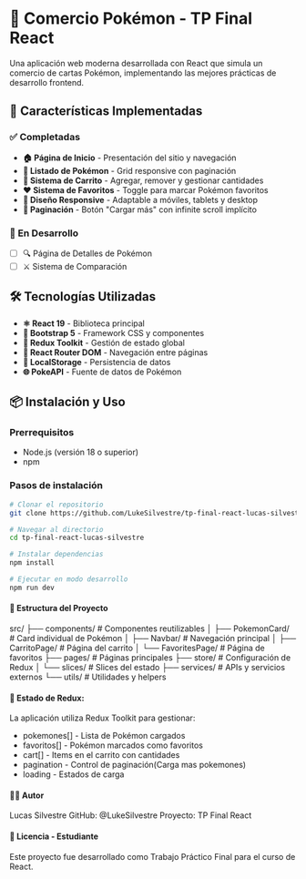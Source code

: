 # 🛒 Comercio Pokémon - TP Final React

Una aplicación web moderna desarrollada con React que simula un comercio de cartas Pokémon, implementando las mejores prácticas de desarrollo frontend.

## 🚀 Características Implementadas

### ✅ Completadas

- **🏠 Página de Inicio** - Presentación del sitio y navegación
- **📜 Listado de Pokémon** - Grid responsive con paginación
- **🛒 Sistema de Carrito** - Agregar, remover y gestionar cantidades
- **❤️ Sistema de Favoritos** - Toggle para marcar Pokémon favoritos
- **📱 Diseño Responsive** - Adaptable a móviles, tablets y desktop
- **🔄 Paginación** - Botón "Cargar más" con infinite scroll implícito

### 🔄 En Desarrollo

- [ ] 🔍 Página de Detalles de Pokémon
- [ ] ⚔️ Sistema de Comparación

## 🛠️ Tecnologías Utilizadas

- **⚛️ React 19** - Biblioteca principal
- **🎨 Bootstrap 5** - Framework CSS y componentes
- **🔄 Redux Toolkit** - Gestión de estado global
- **🧭 React Router DOM** - Navegación entre páginas
- **💾 LocalStorage** - Persistencia de datos
- **🌐 PokeAPI** - Fuente de datos de Pokémon

## 📦 Instalación y Uso

### Prerrequisitos

- Node.js (versión 18 o superior)
- npm

### Pasos de instalación

```bash
# Clonar el repositorio
git clone https://github.com/LukeSilvestre/tp-final-react-lucas-silvestre.git

# Navegar al directorio
cd tp-final-react-lucas-silvestre

# Instalar dependencias
npm install

# Ejecutar en modo desarrollo
npm run dev
```

#### 🎯 Estructura del Proyecto

src/
├── components/ # Componentes reutilizables
│ ├── PokemonCard/ # Card individual de Pokémon
│ ├── Navbar/ # Navegación principal
│ ├── CarritoPage/ # Página del carrito
│ └── FavoritesPage/ # Página de favoritos
├── pages/ # Páginas principales
├── store/ # Configuración de Redux
│ └── slices/ # Slices del estado
├── services/ # APIs y servicios externos
└── utils/ # Utilidades y helpers

#### 🔧 Estado de Redux:

La aplicación utiliza Redux Toolkit para gestionar:

- pokemones[] - Lista de Pokémon cargados
- favoritos[] - Pokémon marcados como favoritos
- cart[] - Items en el carrito con cantidades
- pagination - Control de paginación(Carga mas pokemones)
- loading - Estados de carga

#### 👨‍💻 Autor

Lucas Silvestre
GitHub: @LukeSilvestre
Proyecto: TP Final React

#### 📄 Licencia - Estudiante

Este proyecto fue desarrollado como Trabajo Práctico Final para el curso de React.
